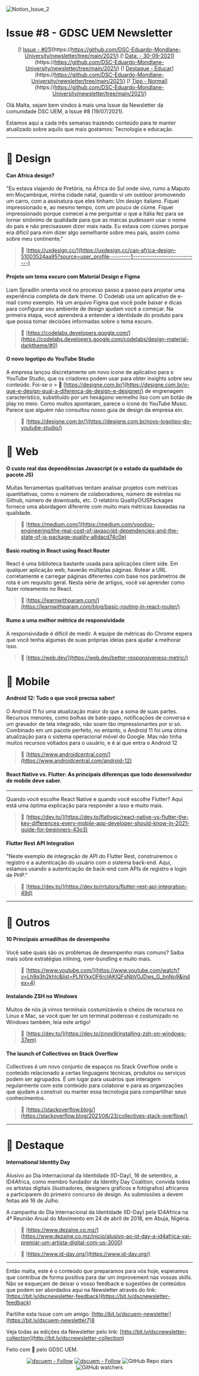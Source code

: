 ![Notion_Issue_2](https://user-images.githubusercontent.com/50568515/130361788-3e8584d4-a165-45ca-a290-8e8951ba53b0.png)

# **Issue #8 - GDSC UEM Newsletter**

<span align="center">

 [! [Issue - #01](https://img.shields.io/badge/Issue-%2301-2ea44f)](https://https://github.com/DSC-Eduardo-Mondlane-University/newsletter/tree/main/2021/)
 [! [Data: - 30-09-2021](https://img.shields.io/badge/Data%3A-30--09--2021-brightgreen)](https://https://github.com/DSC-Eduardo-Mondlane-University/newsletter/tree/main/2021/)
 [! [Destaque - Educar](https://img.shields.io/badge/Destaque-Educar-yellow)](https://https://github.com/DSC-Eduardo-Mondlane-University/newsletter/tree/main/2021/)  [! [Tipo  - Normal](https://img.shields.io/badge/Tipo_-Normal-blue)](https://https://github.com/DSC-Eduardo-Mondlane-University/newsletter/tree/main/2021/)

</span>

Olá Malta, sejam bem vindos à mais uma Issue da Newsletter da comunidade DSC UEM, a Issue #8 (19/07/2021).

Estamos aqui a cada três semanas trazendo conteúdo para te manter atualizado sobre aquilo que mais gostamos: Tecnologia e educação.

---

# 🎯 Design

#### Can Africa design?

"Eu estava viajando de Pretória, na África do Sul onde vivo, rumo a Maputo em Moçambique, minha cidade natal, quando vi um outdoor promovendo um carro, com a assinatura que eles tinham: Um design italiano. Fiquei impressionado e, ao mesmo tempo, com um pouco de ciúme. Fiquei impressionado porque comecei a me perguntar o que a Itália fez para se tornar sinônimo de qualidade para que as marcas pudessem usar o nome do país e não precisassem dizer mais nada. Eu estava com ciúmes porque era difícil para mim dizer algo semelhante sobre meu país, assim como sobre meu continente."

> 📎 [https://uxdesign.cc/](https://uxdesign.cc/can-africa-design-51003524aa95?source=user_profile---------1----------------------------)

#### Projete um tema escuro com Material Design e Figma

Liam Spradlin orienta você no processo passo a passo para projetar uma experiência completa de dark theme. O Codelab usa um aplicativo de e-mail como exemplo. Há um arquivo Figma que você pode baixar e dicas para configurar seu ambiente de design ajudam você a começar. Na primeira etapa, você aprenderá a entender a identidade do produto para que possa tomar decisões informadas sobre o tema escuro.

> 📎 [https://codelabs.developers.google.com/](https://codelabs.developers.google.com/codelabs/design-material-darktheme/#0)

#### **O novo logotipo do YouTube Studio**

A empresa lançou discretamente um novo ícone de aplicativo para o YouTube Studio, que os criadores podem usar para obter insights sobre seu conteúdo. Foi-se o > 📎 [https://designe.com.br/](https://designe.com.br/o-que-e-design-qual-a-diferenca-de-design-e-designer/) de engrenagem característico, substituído por um hexágono vermelho liso com um botão de play no meio. Como muitos apontaram, parece o ícone do YouTube Music. Parece que alguém não consultou nosso guia de design da empresa ein.

> 📎 [https://designe.com.br/](https://designe.com.br/novo-logotipo-do-youtube-studio/)

# 🎯 Web

#### O custo real das dependências Javascript (e o estado da qualidade do pacote JS)

Muitas ferramentas qualitativas tentam analisar projetos com métricas quantitativas, como o número de colaboradores, número de estrelas no Github, número de downloads, etc. O relatório QualityOfJSPackages fornece uma abordagem diferente com muito mais métricas baseadas na qualidade.

> 📎 [https://medium.com/](https://medium.com/voodoo-engineering/the-real-cost-of-javascript-dependencies-and-the-state-of-js-package-quality-a8dacd74c0e)

#### Basic routing in React using React Router

React é uma biblioteca bastante usada para aplicações client side. Em qualquer aplicação web, haverão múltiplas páginas. Rotear a URL corretamente e carregar páginas diferentes com base nos parâmetros de rota é um requisito geral. Nesta série de artigos, você vai aprender como fazer roteamento no React.

> 📎 [https://learnwithparam.com/](https://learnwithparam.com/blog/basic-routing-in-react-router/)

#### Rumo a uma melhor métrica de responsividade

A responsividade é difícil de medir. A equipe de métricas do Chrome espera que você tenha algumas de suas próprias ideias para ajudar a melhorar isso.

> 📎 [https://web.dev/](https://web.dev/better-responsiveness-metric/)

# 🎯 Mobile

#### Android 12: Tudo o que você precisa saber!

O Android 11 foi uma atualização maior do que a soma de suas partes. Recursos menores, como bolhas de bate-papo, notificações de conversa e um gravador de tela integrado, não soam tão impressionantes por si só. Combinado em um pacote perfeito, no entanto, o Android 11 foi uma ótima atualização para o sistema operacional móvel do Google. Mas não tinha muitos recursos voltados para o usuário, e é aí que entra o Android 12

> 📎 [https://www.androidcentral.com/](https://www.androidcentral.com/android-12)

#### React Native vs. Flutter: As principais diferenças que todo desenvolvedor de mobile deve saber.

---

Quando você escolhe React Native e quando você escolhe Flutter? Aqui está uma óptima explicação para responder a isso e muito mais.

> 📎 [https://dev.to/](https://dev.to/flatlogic/react-native-vs-flutter-the-key-differences-every-mobile-app-developer-should-know-in-2021-guide-for-beginners-43o3)

#### Flutter Rest API Integration

"Neste exemplo de integração de API do Flutter Rest, construiremos o registro e a autenticação do usuário com o sistema back-end. Aqui, estamos usando a autenticação de back-end com APIs de registro e login de PHP."

> 📎 [https://dev.to/](https://dev.to/rrtutors/flutter-rest-api-integration-49d)

---

# 🎯 Outros

#### 10 Principais armadilhas de desempenho

Você sabe quais são os problemas de desempenho mais comuns? Saiba mais sobre estratégias inlining, over-bundling e muito mais.

> 📎 [https://www.youtube.com/](https://www.youtube.com/watch?v=Lh9q3h2khlc&list=PLNYkxOF6rcIAKIQFsNbV0JDws_G_bnNo9&index=4)

#### Instalando ZSH no Windows

Muitos de nós já vimos terminais costumizáveis e cheios de recursos no Linux e Mac, se você quer ter um terminal poderoso e costumizado no Windows também, leia este artigo!

> 📎 [https://dev.to/](https://dev.to/zinox9/installing-zsh-on-windows-37em)

#### The launch of Collectives on Stack Overflow

Collectives é um novo conjunto de espaços no Stack Overflow onde o conteúdo relacionado a certas linguagens técnicas, produtos ou serviços podem ser agrupados. É um lugar para usuários que interagem regularmente com este conteúdo para colaborar e para as organizações que ajudam a construir ou manter essa tecnologia para compartilhar seus conhecimentos.

> 📎 [https://stackoverflow.blog/](https://stackoverflow.blog/2021/06/23/collectives-stack-overflow/)

---

# 🎯 Destaque

#### International Identity Day

Alusivo ao Dia Internacional da Identidade (ID-Day), 16 de setembro, a ID4Africa, como membro fundador da Identity Day Coalition, convida todos os artistas digitais (ilustradores, designers gráficos e fotógrafos) africanos a participarem do primeiro concurso de design. As submissões a devem feitas até 16 de Julho.

A campanha do Dia Internacional da Identidade (ID-Day) pela ID4Africa na 4ª Reunião Anual do Movimento em 24 de abril de 2018, em Abuja, Nigéria.

> 📎 [https://www.dezaine.co.mz/](https://www.dezaine.co.mz/inicio/alusivo-ao-id-day-a-id4africa-vai-premiar-um-artista-digital-com-us-3000)

> 📎 [https://www.id-day.org/](https://www.id-day.org/)

---

Então malta, este é o conteúdo que preparamos para vós hoje, esperamos que contribua de forma positiva para dar um improvement nas vossas skills. Não se esqueçam de deixar o vosso feedback e sugestões de conteúdos que podem ser abordados aqui na Newsletter através do link: [https://bit.ly/dscnewsletter-feedback](https://bit.ly/dscnewsletter-feedback)

Partilhe esta Issue com um amigo: [http://bit.ly/dscuem-newsletter](https://bit.ly/dscuem-newsletter7)8

Veja todas as edições da Newsletter pelo link: [http://bit.ly/dscnewsletter-collection](http://bit.ly/dscnewsletter-collection)

Feito com 💙 pelo GDSC UEM.
<p align="center">
  <a href="https://twitter.com/dscuem"><img src="https://img.shields.io/badge/dscuem-Follow-1DA1F2?logo=Twitter" alt="dscuem - Follow"></a>
  <a href="https://instagram.com/dscuem"><img src="https://img.shields.io/badge/dscuem-Follow-E4405F?logo=Instagram" alt="dscuem - Follow"></a>
  <img alt="GitHub Repo stars" src="https://img.shields.io/github/stars/DSC-Eduardo-Mondlane-University/newsletter?style=social">
  <img alt="GitHub watchers" src="https://img.shields.io/github/watchers/DSC-Eduardo-Mondlane-University/newsletter?style=social">

</p>
